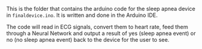 This is the folder that contains the arduino code for the sleep apnea device in `finaldevice.ino`.  It is written and done in the Arduino IDE.

The code will read in ECG signals, convert them to heart rate, feed them through a Neural Network and output a result of yes (sleep apnea event) or no (no sleep apnea event) back to the device for the user to see.
